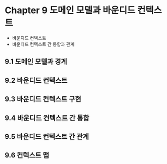 # Chapter 9 도메인 모델과 바운디드 컨텍스트

- 바운디드 컨텍스트
- 바운디드 컨텍스트 간 통합과 관계

## 9.1 도메인 모델과 경계

## 9.2 바운디드 컨텍스트

## 9.3 바운디드 컨텍스트 구현

## 9.4 바운디드 컨텍스트 간 통합

## 9.5 바운디드 컨텍스트 간 관계

## 9.6 컨텍스트 맵
